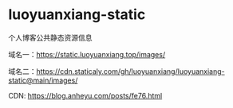 # luoyuanxiang-static
个人博客公共静态资源信息

域名一：https://static.luoyuanxiang.top/images/

域名二：https://cdn.staticaly.com/gh/luoyuanxiang/luoyuanxiang-static@main/images/

CDN: https://blog.anheyu.com/posts/fe76.html
